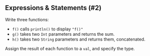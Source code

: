 ## Expressions & Statements (#2)

Write three functions:

- `f()` calls `println()` to display `"f()"`
- `g()` takes two `Int` parameters and returns the sum.
- `h()` takes two `String` parameters and returns them, concatenated.

Assign the result of each function to a `val`, and specify the type.